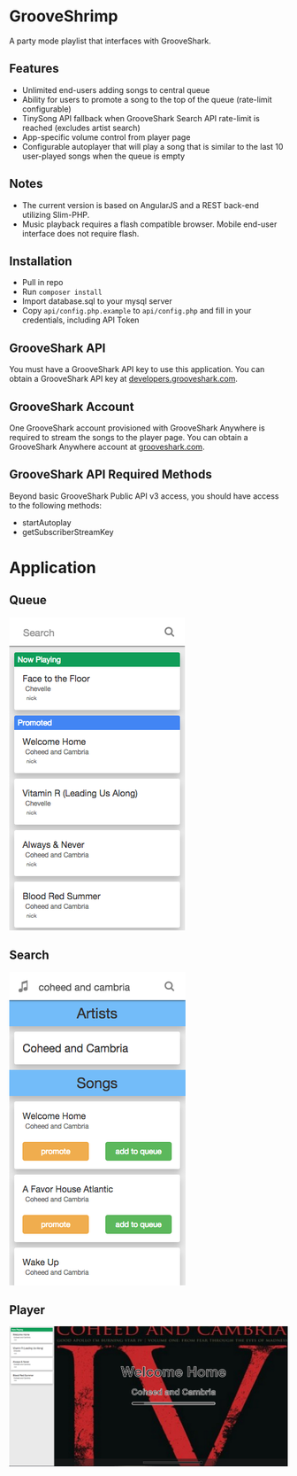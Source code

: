 # GrooveShrimp

A party mode playlist that interfaces with GrooveShark.

## Features

* Unlimited end-users adding songs to central queue
* Ability for users to promote a song to the top of the queue (rate-limit configurable)
* TinySong API fallback when GrooveShark Search API rate-limit is reached (excludes artist search)
* App-specific volume control from player page
* Configurable autoplayer that will play a song that is similar to the last 10 user-played songs when the queue is empty

## Notes
* The current version is based on AngularJS and a REST back-end utilizing Slim-PHP.
* Music playback requires a flash compatible browser. Mobile end-user interface does not require flash.


## Installation

* Pull in repo
* Run `composer install`
* Import database.sql to your mysql server
* Copy `api/config.php.example` to `api/config.php` and fill in your credentials, including API Token


## GrooveShark API

You must have a GrooveShark API key to use this application.
You can obtain a GrooveShark API key at [developers.grooveshark.com](http://developers.grooveshark.com/).

## GrooveShark Account

One GrooveShark account provisioned with GrooveShark Anywhere is required to stream the songs to the player page.
You can obtain a GrooveShark Anywhere account at [grooveshark.com](http://grooveshark.com).

## GrooveShark API Required Methods

Beyond basic GrooveShark Public API v3 access, you should have access to the following methods:
* startAutoplay
* getSubscriberStreamKey

# Application

## Queue
![Image of Queue](https://raw.githubusercontent.com/nbar1/gs/master/github-resources/images/queue.png)

## Search
![Image of Search](https://raw.githubusercontent.com/nbar1/gs/master/github-resources/images/search.png)

## Player
![Image of Player](https://raw.githubusercontent.com/nbar1/gs/master/github-resources/images/player.png)